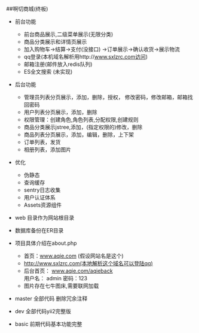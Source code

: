##啊切商城(终板)

- 前台功能
    * 前台商品展示,二级菜单展示(无限分类)
    * 商品分类展示和详情页展示
    * 加入购物车->结算->支付(没接口)
        ->订单展示->确认收货->展示物流
    * qq登录(本机域名解析用http://www.sxlzrc.com访问)
    * 邮箱注册(邮件放入redis队列)
    * ES全文搜索 (未实现)
- 后台功能
    * 管理员列表分页展示，添加，删除，授权，
       修改密码，修改邮箱，邮箱找回密码
    * 用户列表分页展示，添加，删除
    * 权限管理：创建角色,角色列表,分配权限,创建规则
    * 商品分类展示jstree,添加，(指定权限的)修改，删除
    * 商品列表分页展示，添加，编辑，删除，上下架
    * 订单列表，发货
    * 相册列表，添加图片
-   优化
    * 伪静态
    * 查询缓存
    * sentry日志收集
    * 用户认证体系
    * Assets资源组件
    
- web 目录作为网站根目录
- 数据库备份在ER目录
- 项目具体介绍在about.php 
    * 首页：www.aqie.com (假设网站名是这个) 
    * http://www.sxlzrc.com(本地解析这个域名可以登陆qq)
    * 后台首页： www.aqie.com/aqieback   
    用户名： admin 密码：123
    * 图片存在七牛图床,需要联网加载
- master 全部代码 删除冗余注释
- dev    全部代码yii2完整版
- basic  前期代码基本功能完整


